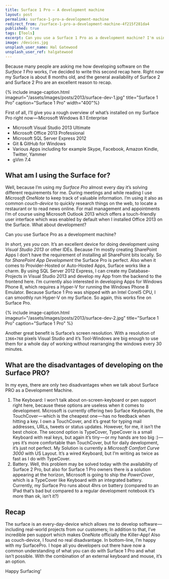 ```yaml
---
title: Surface 1 Pro — A development machine
layout: post
permalink: surface-1-pro-a-development-machine
redirect_from: /surface-1-pro-a-development-machine-4f215f281da4
published: true
tags: [Tools]
excerpt: Can you use a Surface 1 Pro as a development machine? I'm using the Surface 1 Pro for quite some time now. Read my recap.
image: /devices.jpg
unsplash_user_name: Hal Gatewood
unsplash_user_ref: halgatewood
---
```


Because many people are asking me how developing software on the *Surface 1 Pro* works, I’ve decided to write this second recap here. Right now my Surface is about 8 months old, and the general availability of Surface 2 and Surface 2 Pro are an excellent reason to recap.

{% include image-caption.html imageurl="/assets/images/posts/2013/surface-dev-1.jpg"
title="Surface 1 Pro" caption="Surface 1 Pro" width="400"%}

First of all, I’ll give you a rough overview of what’s installed on my Surface Pro right now — Microsoft Windows 8.1 Enterprise

- Microsoft Visual Studio 2013 Ultimate
- Microsoft Office 2013 Professional
- Microsoft SQL Server Express 2012
- Git & GitHub for Windows
- Various Apps including for example Skype, Facebook, Amazon Kindle, Twitter, Yammer
- gVim 7.4

## What am I using the Surface for?

Well, because I’m using my *Surface Pro* almost every day it’s solving different requirements for me. During meetings and while reading I use *Microsoft OneNote* to keep track of valuable information. I’m using it also as common *couch-device* to quickly research things on the web, to locate a restaurant or to read news online. For mail management and appointments I’m of course using Microsoft Outlook 2013 which offers a touch-friendly user interface which was enabled by default when I installed Office 2013 on the Surface. What about development?

Can you use Surface Pro as a development machine?

*In short, yes you can*. It’s an excellent device for doing development using *Visual Studio 2013* or other IDEs. Because I’m mostly creating SharePoint Apps I don’t have the requirement of installing all SharePoint bits locally. So for *SharePoint App Development* the Surface Pro is perfect. Also when it comes to Provider-Hosted or Auto-Hosted Apps, Surface works like a charm. By using SQL Server 2012 Express, I can create my Database-Projects in Visual Studio 2013 and develop my App from the backend to the frontend here. I’m currently also interested in developing Apps for Windows Phone 8, which requires a Hyper-V for running the Windows Phone 8 Emulator. Because Surface 1 Pro was shipped with an Intel CoreI5 CPU, I can smoothly run Hyper-V on my Surface. So again, this works fine on Surface Pro.

{% include image-caption.html imageurl="/assets/images/posts/2013/surface-dev-2.jpg"
title="Surface 1 Pro" caption="Surface 1 Pro" %}

Another great benefit is Surface’s screen resolution. With a resolution of `1366×768` pixels Visual Studio and it’s Tool-Windows are big enough to use them for a whole day of working without rearranging the windows every 30 minutes.

## What are the disadvantages of developing on the Surface PRO?

In my eyes, there are only two disadvantages when we talk about Surface PRO as a Development Machine.

1. The Keyboard: I won’t talk about on-screen-keyboard or pen support right here, because these options are useless when it comes to development. Microsoft is currently offering two Surface Keyboards, the TouchCover — which is the cheapest one — has no feedback when hitting a key. I own a TouchCover, and it’s great for typing mail addresses, URLs, tweets or status updates. However, for me, it isn’t the best choice. The second option is TypeCover, TypeCover is a small Keyboard with real keys, but again it’s tiny — or my hands are too big :) — yes it’s more comfortable than TouchCover, but for daily development, it’s just not perfect. My Solution is currently a *Microsoft Comfort Curve 3000* with US Layout. It’s a wired Keyboard, but I’m writing as twice as fast as I do with TypeCover.
2. Battery. Well, this problem may be solved today with the availability of Surface 2 Pro, but also for Surface 1 Pro owners there is a solution appearing at the horizon, Microsoft is going to ship the *PowerCover*, which is a TypeCover like Keyboard with an integrated battery. Currently, my Surface Pro runs about 4hrs on battery (compared to an IPad that’s bad but compared to a regular development notebook it’s more than ok, isn’t it?)

## Recap

The surface is an every-day-device which allows me to develop software — including real-world projects from our customers; In addition to that, I’ve incredible pen support which makes OneNote officially the Killer-App! Also as couch-device, I found no real disadvantage. In bottom-line, I’m happy with my SurfacePro. I hope all you developers out there have now a common understanding of what you can do with Surface 1 Pro and what isn’t possible. With the combination of an external keyboard and mouse, it’s an option.

Happy Surfacing’


